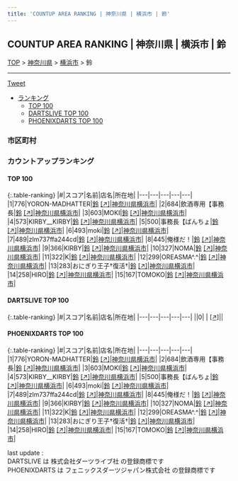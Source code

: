 ```yaml
---
title: 'COUNTUP AREA RANKING | 神奈川県 | 横浜市 | 鈴'
---
```

## COUNTUP AREA RANKING | 神奈川県 | 横浜市 | 鈴

[TOP](/darts/rank/) > [神奈川県](/darts/rank/神奈川県/) > [横浜市](/darts/rank/神奈川県/横浜市/) > 鈴

___

<a href="https://twitter.com/share?ref_src=twsrc%5Etfw" data-text="COUNTUP AREA RANKING | 神奈川県横浜市鈴" class="twitter-share-button" data-hashtags="DARTSLIVE,PHOENIXDARTS,darts,ダーツ" data-show-count="false">Tweet</a>

* [ランキング](#カウントアップランキング)
    * [TOP 100](#top-100)
    * [DARTSLIVE TOP 100](#dartslive-top-100)
    * [PHOENIXDARTS TOP 100](#phoenixdarts-top-100)

### 市区町村

<ul>

</ul>

### カウントアップランキング

#### TOP 100



{:.table-ranking}
|#|スコア|名前|店名|所在地|
|---|---|---|---|---|
|1|776|<span class="rank-name-pd">YORON-MADHATTER</span>|<a href="/darts/rank/shops/91445.html">鈴</a> <a href="https://vs.phoenixdarts.com/jp/shop/shopDetailInfo/s_91445?s_seq=91445">[↗]</a>|<a href="/darts/rank/神奈川県/横浜市">神奈川県横浜市</a>|
|2|684|<span class="rank-name-pd">飲酒専用【事務長</span>|<a href="/darts/rank/shops/91445.html">鈴</a> <a href="https://vs.phoenixdarts.com/jp/shop/shopDetailInfo/s_91445?s_seq=91445">[↗]</a>|<a href="/darts/rank/神奈川県/横浜市">神奈川県横浜市</a>|
|3|603|<span class="rank-name-pd">MOKI</span>|<a href="/darts/rank/shops/91445.html">鈴</a> <a href="https://vs.phoenixdarts.com/jp/shop/shopDetailInfo/s_91445?s_seq=91445">[↗]</a>|<a href="/darts/rank/神奈川県/横浜市">神奈川県横浜市</a>|
|4|573|<span class="rank-name-pd">KIRBY__KIRBY</span>|<a href="/darts/rank/shops/91445.html">鈴</a> <a href="https://vs.phoenixdarts.com/jp/shop/shopDetailInfo/s_91445?s_seq=91445">[↗]</a>|<a href="/darts/rank/神奈川県/横浜市">神奈川県横浜市</a>|
|5|500|<span class="rank-name-pd">事務長【ばんちょ</span>|<a href="/darts/rank/shops/91445.html">鈴</a> <a href="https://vs.phoenixdarts.com/jp/shop/shopDetailInfo/s_91445?s_seq=91445">[↗]</a>|<a href="/darts/rank/神奈川県/横浜市">神奈川県横浜市</a>|
|6|493|<span class="rank-name-pd">moki</span>|<a href="/darts/rank/shops/91445.html">鈴</a> <a href="https://vs.phoenixdarts.com/jp/shop/shopDetailInfo/s_91445?s_seq=91445">[↗]</a>|<a href="/darts/rank/神奈川県/横浜市">神奈川県横浜市</a>|
|7|489|<span class="rank-name-pd">zlm737ffa244cd</span>|<a href="/darts/rank/shops/91445.html">鈴</a> <a href="https://vs.phoenixdarts.com/jp/shop/shopDetailInfo/s_91445?s_seq=91445">[↗]</a>|<a href="/darts/rank/神奈川県/横浜市">神奈川県横浜市</a>|
|8|445|<span class="rank-name-pd">俺様だ！</span>|<a href="/darts/rank/shops/91445.html">鈴</a> <a href="https://vs.phoenixdarts.com/jp/shop/shopDetailInfo/s_91445?s_seq=91445">[↗]</a>|<a href="/darts/rank/神奈川県/横浜市">神奈川県横浜市</a>|
|9|366|<span class="rank-name-pd">KIRBY</span>|<a href="/darts/rank/shops/91445.html">鈴</a> <a href="https://vs.phoenixdarts.com/jp/shop/shopDetailInfo/s_91445?s_seq=91445">[↗]</a>|<a href="/darts/rank/神奈川県/横浜市">神奈川県横浜市</a>|
|10|327|<span class="rank-name-pd">NOMA</span>|<a href="/darts/rank/shops/91445.html">鈴</a> <a href="https://vs.phoenixdarts.com/jp/shop/shopDetailInfo/s_91445?s_seq=91445">[↗]</a>|<a href="/darts/rank/神奈川県/横浜市">神奈川県横浜市</a>|
|11|322|<span class="rank-name-pd">K</span>|<a href="/darts/rank/shops/91445.html">鈴</a> <a href="https://vs.phoenixdarts.com/jp/shop/shopDetailInfo/s_91445?s_seq=91445">[↗]</a>|<a href="/darts/rank/神奈川県/横浜市">神奈川県横浜市</a>|
|12|299|<span class="rank-name-pd">OREASMA^.^</span>|<a href="/darts/rank/shops/91445.html">鈴</a> <a href="https://vs.phoenixdarts.com/jp/shop/shopDetailInfo/s_91445?s_seq=91445">[↗]</a>|<a href="/darts/rank/神奈川県/横浜市">神奈川県横浜市</a>|
|13|283|<span class="rank-name-pd">おにぎり王子†復活†</span>|<a href="/darts/rank/shops/91445.html">鈴</a> <a href="https://vs.phoenixdarts.com/jp/shop/shopDetailInfo/s_91445?s_seq=91445">[↗]</a>|<a href="/darts/rank/神奈川県/横浜市">神奈川県横浜市</a>|
|14|258|<span class="rank-name-pd">HIRO</span>|<a href="/darts/rank/shops/91445.html">鈴</a> <a href="https://vs.phoenixdarts.com/jp/shop/shopDetailInfo/s_91445?s_seq=91445">[↗]</a>|<a href="/darts/rank/神奈川県/横浜市">神奈川県横浜市</a>|
|15|167|<span class="rank-name-pd">TOMOKO</span>|<a href="/darts/rank/shops/91445.html">鈴</a> <a href="https://vs.phoenixdarts.com/jp/shop/shopDetailInfo/s_91445?s_seq=91445">[↗]</a>|<a href="/darts/rank/神奈川県/横浜市">神奈川県横浜市</a>|


#### DARTSLIVE TOP 100



{:.table-ranking}
|#|スコア|名前|店名|所在地|
|---|---|---|---|---|
||0|<span class="rank-name-dl"> </span>|<a href="/darts/rank/shops/.html"></a> <a href="">[↗]</a>|<a href="/darts/rank//"></a>|


#### PHOENIXDARTS TOP 100



{:.table-ranking}
|#|スコア|名前|店名|所在地|
|---|---|---|---|---|
|1|776|<span class="rank-name-pd">YORON-MADHATTER</span>|<a href="/darts/rank/shops/91445.html">鈴</a> <a href="https://vs.phoenixdarts.com/jp/shop/shopDetailInfo/s_91445?s_seq=91445">[↗]</a>|<a href="/darts/rank/神奈川県/横浜市">神奈川県横浜市</a>|
|2|684|<span class="rank-name-pd">飲酒専用【事務長</span>|<a href="/darts/rank/shops/91445.html">鈴</a> <a href="https://vs.phoenixdarts.com/jp/shop/shopDetailInfo/s_91445?s_seq=91445">[↗]</a>|<a href="/darts/rank/神奈川県/横浜市">神奈川県横浜市</a>|
|3|603|<span class="rank-name-pd">MOKI</span>|<a href="/darts/rank/shops/91445.html">鈴</a> <a href="https://vs.phoenixdarts.com/jp/shop/shopDetailInfo/s_91445?s_seq=91445">[↗]</a>|<a href="/darts/rank/神奈川県/横浜市">神奈川県横浜市</a>|
|4|573|<span class="rank-name-pd">KIRBY__KIRBY</span>|<a href="/darts/rank/shops/91445.html">鈴</a> <a href="https://vs.phoenixdarts.com/jp/shop/shopDetailInfo/s_91445?s_seq=91445">[↗]</a>|<a href="/darts/rank/神奈川県/横浜市">神奈川県横浜市</a>|
|5|500|<span class="rank-name-pd">事務長【ばんちょ</span>|<a href="/darts/rank/shops/91445.html">鈴</a> <a href="https://vs.phoenixdarts.com/jp/shop/shopDetailInfo/s_91445?s_seq=91445">[↗]</a>|<a href="/darts/rank/神奈川県/横浜市">神奈川県横浜市</a>|
|6|493|<span class="rank-name-pd">moki</span>|<a href="/darts/rank/shops/91445.html">鈴</a> <a href="https://vs.phoenixdarts.com/jp/shop/shopDetailInfo/s_91445?s_seq=91445">[↗]</a>|<a href="/darts/rank/神奈川県/横浜市">神奈川県横浜市</a>|
|7|489|<span class="rank-name-pd">zlm737ffa244cd</span>|<a href="/darts/rank/shops/91445.html">鈴</a> <a href="https://vs.phoenixdarts.com/jp/shop/shopDetailInfo/s_91445?s_seq=91445">[↗]</a>|<a href="/darts/rank/神奈川県/横浜市">神奈川県横浜市</a>|
|8|445|<span class="rank-name-pd">俺様だ！</span>|<a href="/darts/rank/shops/91445.html">鈴</a> <a href="https://vs.phoenixdarts.com/jp/shop/shopDetailInfo/s_91445?s_seq=91445">[↗]</a>|<a href="/darts/rank/神奈川県/横浜市">神奈川県横浜市</a>|
|9|366|<span class="rank-name-pd">KIRBY</span>|<a href="/darts/rank/shops/91445.html">鈴</a> <a href="https://vs.phoenixdarts.com/jp/shop/shopDetailInfo/s_91445?s_seq=91445">[↗]</a>|<a href="/darts/rank/神奈川県/横浜市">神奈川県横浜市</a>|
|10|327|<span class="rank-name-pd">NOMA</span>|<a href="/darts/rank/shops/91445.html">鈴</a> <a href="https://vs.phoenixdarts.com/jp/shop/shopDetailInfo/s_91445?s_seq=91445">[↗]</a>|<a href="/darts/rank/神奈川県/横浜市">神奈川県横浜市</a>|
|11|322|<span class="rank-name-pd">K</span>|<a href="/darts/rank/shops/91445.html">鈴</a> <a href="https://vs.phoenixdarts.com/jp/shop/shopDetailInfo/s_91445?s_seq=91445">[↗]</a>|<a href="/darts/rank/神奈川県/横浜市">神奈川県横浜市</a>|
|12|299|<span class="rank-name-pd">OREASMA^.^</span>|<a href="/darts/rank/shops/91445.html">鈴</a> <a href="https://vs.phoenixdarts.com/jp/shop/shopDetailInfo/s_91445?s_seq=91445">[↗]</a>|<a href="/darts/rank/神奈川県/横浜市">神奈川県横浜市</a>|
|13|283|<span class="rank-name-pd">おにぎり王子†復活†</span>|<a href="/darts/rank/shops/91445.html">鈴</a> <a href="https://vs.phoenixdarts.com/jp/shop/shopDetailInfo/s_91445?s_seq=91445">[↗]</a>|<a href="/darts/rank/神奈川県/横浜市">神奈川県横浜市</a>|
|14|258|<span class="rank-name-pd">HIRO</span>|<a href="/darts/rank/shops/91445.html">鈴</a> <a href="https://vs.phoenixdarts.com/jp/shop/shopDetailInfo/s_91445?s_seq=91445">[↗]</a>|<a href="/darts/rank/神奈川県/横浜市">神奈川県横浜市</a>|
|15|167|<span class="rank-name-pd">TOMOKO</span>|<a href="/darts/rank/shops/91445.html">鈴</a> <a href="https://vs.phoenixdarts.com/jp/shop/shopDetailInfo/s_91445?s_seq=91445">[↗]</a>|<a href="/darts/rank/神奈川県/横浜市">神奈川県横浜市</a>|


<div class="footer border-top border-gray-light mt-5 pt-3 text-right text-gray">
    last update : <span style="font-weight: italic" id="foot_last_modified"></span><br />
    DARTSLIVE は 株式会社ダーツライブ社 の登録商標です<br />
    PHOENIXDARTS は フェニックスダーツジャパン株式会社 の登録商標です<br />
</div>

<script src="https://cdnjs.cloudflare.com/ajax/libs/jquery.tablesorter/2.31.3/js/jquery.tablesorter.min.js" integrity="sha512-qzgd5cYSZcosqpzpn7zF2ZId8f/8CHmFKZ8j7mU4OUXTNRd5g+ZHBPsgKEwoqxCtdQvExE5LprwwPAgoicguNg==" crossorigin="anonymous" referrerpolicy="no-referrer"></script>
<link rel="stylesheet" href="https://cdnjs.cloudflare.com/ajax/libs/jquery.tablesorter/2.31.3/css/theme.default.min.css" integrity="sha512-wghhOJkjQX0Lh3NSWvNKeZ0ZpNn+SPVXX1Qyc9OCaogADktxrBiBdKGDoqVUOyhStvMBmJQ8ZdMHiR3wuEq8+w==" crossorigin="anonymous" referrerpolicy="no-referrer" />
<script>
$(function() {
    $(".table-ranking").tablesorter({sortList:[[0, 0]]});
    $("#foot_last_modified").text(formatDate(new Date(document.lastModified), 'yyyy-MM-dd HH:mm:ss'));
});
</script>

<script async src="https://platform.twitter.com/widgets.js" charset="utf-8"></script>